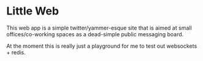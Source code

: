 # Little Web

This web app is a simple twitter/yammer-esque site that is aimed at small offices/co-working spaces as a dead-simple public messaging board. 

At the moment this is really just a playground for me to test out websockets + redis.


